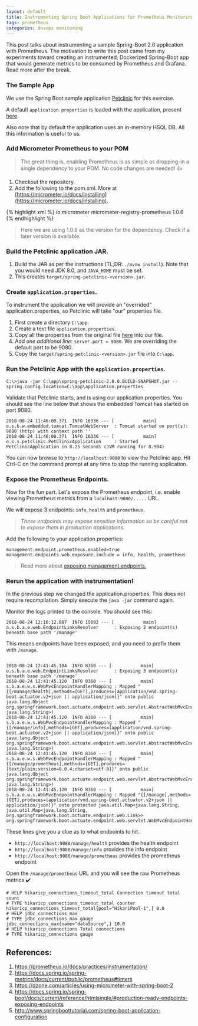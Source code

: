 ```yaml
---
layout: default
title: Instrumenting Spring Boot Applications for Prometheus Monitoring
tags: prometheus
categories: devops monitoring
---
```


This post talks about instrumenting a sample Spring-Boot 2.0 application with Prometheus. The motivation to write this post came from my experiments toward creating an instrumented, Dockerized Spring-Boot app that would generate metrics to be consumed by Prometheus and Grafana. Read more after the break.

<!--more-->

### The Sample App

We use the Spring Boot sample application [Petclinic](https://github.com/spring-projects/spring-petclinic) for this exercise. 

A default `application.properties` is loaded with the application, present [here](https://github.com/spring-projects/spring-petclinic/blob/master/src/main/resources/application.properties).

Also note that by default the application uses an in-memory HSQL DB. All this information is useful to us. 

### Add Micrometer Prometheus to your POM

> The great thing is, enabling Prometheus is as simple as dropping-in a single dependency to your POM. No code changes are needed! :+1:

1. Checkout the repository.
1. Add the following to the pom.xml. More at [https://micrometer.io/docs/installing](https://micrometer.io/docs/installing). 



{% highlight xml %}
<dependencies>
  <dependency>
    <groupId>io.micrometer</groupId>
    <artifactId>micrometer-registry-prometheus</artifactId>
    <version>1.0.6</version>
  </dependency>
{% endhighlight %}

> Here we are using 1.0.6 as the version for the dependency. Check if a later version is available.


### Build the Petclinic application JAR.

1. Build the JAR as per the instructions (TL;DR: `./mvnw install`). Note that you would need JDK 8.0, and `JAVA_HOME` must be set.
1. This creates `target/spring-petclinic-<version>.jar`. 

### Create `application.properties`. 

To instrument the application we will provide an "overrided" application.properties, so Petclinic will take "our" properties file. 

1. First create a directory `C:\app`. 
1. Create a text file `application.properties`. 
1. Copy all the properties from the original file [here](https://github.com/spring-projects/spring-petclinic/blob/master/src/main/resources/application.properties) into our file.
1. Add _one additional line_: `server.port = 9080`. We are overriding the default port to be 9080.
1. Copy the `target/spring-petclinic-<version>.jar` file into `C:\app`. 

### Run the Petclinic App with the `application.properties`.

```
C:\>java -jar C:\app\spring-petclinic-2.0.0.BUILD-SNAPSHOT.jar --spring.config.location=C:\app\application.properties
```

Validate that Petclinic starts, and is using our application.properties. You should see the line below that shows the embedded Tomcat has started on port 9080.

```
2018-08-24 11:46:00.371  INFO 16336 --- [           main] o.s.b.w.embedded.tomcat.TomcatWebServer  : Tomcat started on port(s): 9080 (http) with context path ''
2018-08-24 11:46:00.371  INFO 16336 --- [           main] o.s.s.petclinic.PetClinicApplication     : Started PetClinicApplication in 8.25 seconds (JVM running for 8.994)
```

You can now browse to `http://localhost:9080` to view the Petclinic app.
Hit Ctrl-C on the command prompt at any time to stop the running application. 

### Expose the Prometheus Endpoints.

Now for the fun part. Let's expose the Prometheus endpoint, i.e. enable viewing Prometheus metrics from a `localhost:9080/.....` URL.

We will expose 3 endpoints: `info`, `health` and `prometheus`. 

> _These endpoints may expose sensitive information so be careful not to expose them in production applications._

Add the following to your application.properties:

```
management.endpoint.prometheus.enabled=true
management.endpoints.web.exposure.include = info, health, prometheus
```

> Read more about [exposing management endpoints.](https://docs.spring.io/spring-boot/docs/current/reference/htmlsingle/#production-ready-endpoints-exposing-endpoints)

### Rerun the application with instrumentation!

In the previous step we changed the application.properties. This does not require recompilation. Simply execute the `java -jar` command again. 

Monitor the logs printed to the console. You should see this:

```
2018-08-24 12:16:12.887  INFO 15092 --- [           main] o.s.b.a.e.web.EndpointLinksResolver      : Exposing 2 endpoint(s) beneath base path '/manage'
```

This means endpoints have been exposed, and you need to prefix them with `/manage`.

```

2018-08-24 12:41:45.104  INFO 8360 --- [           main] o.s.b.a.e.web.EndpointLinksResolver      : Exposing 3 endpoint(s) beneath base path '/manage'
2018-08-24 12:41:45.120  INFO 8360 --- [           main] s.b.a.e.w.s.WebMvcEndpointHandlerMapping : Mapped "{[/manage/health],methods=[GET],produces=[application/vnd.spring-boot.actuator.v2+json || application/json]}" onto public java.lang.Object org.springframework.boot.actuate.endpoint.web.servlet.AbstractWebMvcEndpointHandlerMapping$OperationHandler.handle(javax.servlet.http.HttpServletRequest,java.util.Map<java.lang.String, java.lang.String>)
2018-08-24 12:41:45.120  INFO 8360 --- [           main] s.b.a.e.w.s.WebMvcEndpointHandlerMapping : Mapped "{[/manage/info],methods=[GET],produces=[application/vnd.spring-boot.actuator.v2+json || application/json]}" onto public java.lang.Object org.springframework.boot.actuate.endpoint.web.servlet.AbstractWebMvcEndpointHandlerMapping$OperationHandler.handle(javax.servlet.http.HttpServletRequest,java.util.Map<java.lang.String, java.lang.String>)
2018-08-24 12:41:45.120  INFO 8360 --- [           main] s.b.a.e.w.s.WebMvcEndpointHandlerMapping : Mapped "{[/manage/prometheus],methods=[GET],produces=[text/plain;version=0.0.4;charset=utf-8]}" onto public java.lang.Object org.springframework.boot.actuate.endpoint.web.servlet.AbstractWebMvcEndpointHandlerMapping$OperationHandler.handle(javax.servlet.http.HttpServletRequest,java.util.Map<java.lang.String, java.lang.String>)
2018-08-24 12:41:45.120  INFO 8360 --- [           main] s.b.a.e.w.s.WebMvcEndpointHandlerMapping : Mapped "{[/manage],methods=[GET],produces=[application/vnd.spring-boot.actuator.v2+json || application/json]}" onto protected java.util.Map<java.lang.String, java.util.Map<java.lang.String, org.springframework.boot.actuate.endpoint.web.Link>> org.springframework.boot.actuate.endpoint.web.servlet.WebMvcEndpointHandlerMapping.links(javax.servlet.http.HttpServletRequest,javax.servlet.http.HttpServletResponse)
```

These lines give you a clue as to what endpoints to hit.

* `http://localhost:9080/manage/health` provides the health endpoint
* `http://localhost:9080/manage/info` provides the info endpoint
* `http://localhost:9080/manage/prometheus` provides the prometheus endpoint

Open the `/manage/prometheus` URL and you will see the raw Prometheus metrics :heavy_check_mark:

```
# HELP hikaricp_connections_timeout_total Connection timeout total count
# TYPE hikaricp_connections_timeout_total counter
hikaricp_connections_timeout_total{pool="HikariPool-1",} 0.0
# HELP jdbc_connections_max  
# TYPE jdbc_connections_max gauge
jdbc_connections_max{name="dataSource",} 10.0
# HELP hikaricp_connections Total connections
# TYPE hikaricp_connections gauge

```

## References:

1. https://prometheus.io/docs/practices/instrumentation/
1. https://docs.spring.io/spring-metrics/docs/current/public/prometheus#timers
1. https://dzone.com/articles/using-micrometer-with-spring-boot-2
1. https://docs.spring.io/spring-boot/docs/current/reference/htmlsingle/#production-ready-endpoints-exposing-endpoints
1. http://www.springboottutorial.com/spring-boot-application-configuration
